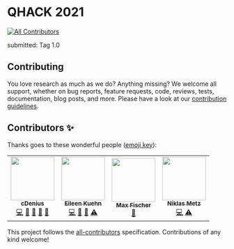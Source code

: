 # QHACK 2021
<!-- ALL-CONTRIBUTORS-BADGE:START - Do not remove or modify this section -->
[![All Contributors](https://img.shields.io/badge/all_contributors-4-orange.svg?style=flat-square)](#contributors-)
<!-- ALL-CONTRIBUTORS-BADGE:END -->

submitted: Tag 1.0

## Contributing

You love research as much as we do? Anything missing? We welcome all support,
whether on bug reports, feature requests, code, reviews, tests, documentation,
blog posts, and more.
Please have a look at our [contribution guidelines](docs/CONTRIBUTING.md).

## Contributors ✨

Thanks goes to these wonderful people ([emoji key](https://allcontributors.org/docs/en/emoji-key)):

<!-- ALL-CONTRIBUTORS-LIST:START - Do not remove or modify this section -->
<!-- prettier-ignore-start -->
<!-- markdownlint-disable -->
<table>
  <tr>
    <td align="center"><a href="https://github.com/cDenius"><img src="https://avatars.githubusercontent.com/u/28619054?v=4?s=100" width="100px;" alt=""/><br /><sub><b>cDenius</b></sub></a><br /><a href="https://github.com/cirKITers/masKIT/commits?author=cDenius" title="Code">💻</a> <a href="#ideas-cDenius" title="Ideas, Planning, & Feedback">🤔</a> <a href="#maintenance-cDenius" title="Maintenance">🚧</a> <a href="https://github.com/cirKITers/masKIT/issues?q=author%3AcDenius" title="Bug reports">🐛</a> <a href="https://github.com/cirKITers/masKIT/pulls?q=is%3Apr+reviewed-by%3AcDenius" title="Reviewed Pull Requests">👀</a></td>
    <td align="center"><a href="https://github.com/eileen-kuehn"><img src="https://avatars.githubusercontent.com/u/8090701?v=4?s=100" width="100px;" alt=""/><br /><sub><b>Eileen Kuehn</b></sub></a><br /><a href="https://github.com/cirKITers/masKIT/commits?author=eileen-kuehn" title="Code">💻</a> <a href="#ideas-eileen-kuehn" title="Ideas, Planning, & Feedback">🤔</a> <a href="#maintenance-eileen-kuehn" title="Maintenance">🚧</a> <a href="https://github.com/cirKITers/masKIT/commits?author=eileen-kuehn" title="Tests">⚠️</a></td>
    <td align="center"><a href="https://github.com/maxfischer2781"><img src="https://avatars.githubusercontent.com/u/5708444?v=4?s=100" width="100px;" alt=""/><br /><sub><b>Max Fischer</b></sub></a><br /><a href="https://github.com/cirKITers/masKIT/pulls?q=is%3Apr+reviewed-by%3Amaxfischer2781" title="Reviewed Pull Requests">👀</a></td>
    <td align="center"><a href="https://github.com/nikmetz"><img src="https://avatars.githubusercontent.com/u/23529838?v=4?s=100" width="100px;" alt=""/><br /><sub><b>Niklas Metz</b></sub></a><br /><a href="https://github.com/cirKITers/masKIT/commits?author=nikmetz" title="Code">💻</a> <a href="https://github.com/cirKITers/masKIT/commits?author=nikmetz" title="Tests">⚠️</a></td>
  </tr>
</table>

<!-- markdownlint-restore -->
<!-- prettier-ignore-end -->

<!-- ALL-CONTRIBUTORS-LIST:END -->

This project follows the [all-contributors](https://github.com/all-contributors/all-contributors) specification. Contributions of any kind welcome!

